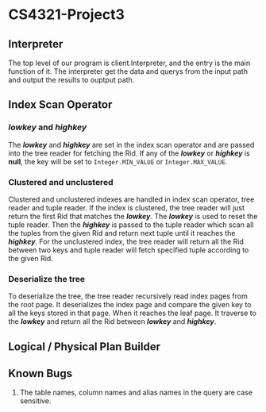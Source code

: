 # CS4321-Project3

## Interpreter
The top level of our program is client.Interpreter, and the entry is the main function of it. The interpreter get the data and querys from the input path and output the results to ouptput path.

## Index Scan Operator
### ***lowkey*** and ***highkey***
The ***lowkey*** and ***highkey*** are set in the index scan operator and are passed into the tree reader for fetching the Rid. If any of the ***lowkey*** or ***highkey*** is **null**, the key will be set to `Integer.MIN_VALUE` or `Integer.MAX_VALUE`.
### Clustered and unclustered
Clustered and unclustered indexes are handled in index scan operator, tree reader and tuple reader. If the index is clustered, the tree reader will just return the first Rid that matches the ***lowkey***. The ***lowkey*** is used to reset the tuple reader. Then the ***highkey*** is passed to the tuple reader which scan all the tuples from the given Rid and return next tuple until it reaches the ***highkey***. For the unclustered index, the tree reader will return all the Rid between two keys and tuple reader will fetch specified tuple according to the given Rid.
### Deserialize the tree
To deserialize the tree, the tree reader recursively read index pages from the root page. It deserializes the index page and compare the given key to all the keys stored in that page. When it reaches the leaf page. It traverse to the ***lowkey*** and return all the Rid between ***lowkey*** and ***highkey***.
## Logical / Physical Plan Builder

## Known Bugs
1. The table names, column names and alias names in the query are case sensitive.
